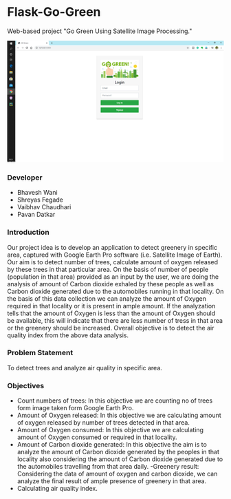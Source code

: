 # Flask-Go-Green
Web-based project "Go Green Using Satellite Image Processing." 

![alt text](https://github.com/Bhavesh2000/flask-Go-Green/blob/master/ver2/static/gogreen_login.png)

### Developer
- Bhavesh Wani
- Shreyas Fegade
- Vaibhav Chaudhari
- Pavan Datkar

### Introduction
Our project idea is to develop an application to detect greenery in specific area, captured with Google Earth Pro software (i.e. Satellite Image of Earth). Our aim is to detect number of trees, calculate amount of oxygen released by these trees in that particular area. On the basis of number of people (population in that area) provided as an input by the user, we are doing the analysis of amount of Carbon dioxide exhaled by these people as well as Carbon dioxide generated due to the automobiles running in that locality. On the basis of this data collection we can analyze the amount of Oxygen required in that locality or it is present in ample amount. If the analyzation tells that the amount of Oxygen is less than the amount of Oxygen should be available, this will indicate that there are less number of tress in that area or the greenery should be increased. Overall objective is to detect the air quality index from the above data analysis.  

### Problem Statement
To detect trees and analyze air quality in specific area.

### Objectives
- Count numbers of trees: In this objective we are counting no of trees form image taken form Google Earth Pro.
- Amount of Oxygen released: In this objective we are calculating amount of oxygen released by number of trees detected in that area.
- Amount of Oxygen consumed: In this objective we are calculating amount of Oxygen consumed or required in that locality.
- Amount of Carbon dioxide generated: In this objective the aim is to analyze the amount of Carbon dioxide generated by the peoples in that locality also considering the amount of Carbon dioxide generated due to the automobiles travelling from that area daily. 
-Greenery result: Considering the data of amount of oxygen and carbon dioxide, we can analyze the final result of ample presence of greenery in that area.
- Calculating air quality index.
